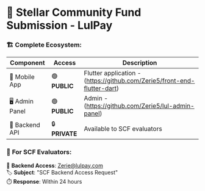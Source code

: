 # 🌟 Stellar Community Fund Submission - LulPay 



### 🏗️ Complete Ecosystem:
| Component | Access | Description |
|-----------|--------|-------------|
| 📱 Mobile App | 🟢 **PUBLIC** | Flutter application - (https://github.com/Zerie5/front-end-flutter-dart)
| 🖥️ Admin Panel | 🟢 **PUBLIC** | Admin  - (https://github.com/Zerie5/lul-admin-panel)
| 🔧 Backend API | 🔒 **PRIVATE** | Available to SCF evaluators |

### 🎯 **For SCF Evaluators:**
📧 **Backend Access**: Zerie@lulpay.com  
🏷️ **Subject**: "SCF Backend Access Request"  
⏱️ **Response**: Within 24 hours
